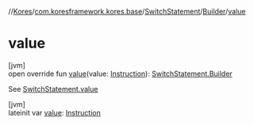 //[Kores](../../../../index.md)/[com.koresframework.kores.base](../../index.md)/[SwitchStatement](../index.md)/[Builder](index.md)/[value](value.md)

# value

[jvm]\
open override fun [value](value.md)(value: [Instruction](../../../com.koresframework.kores/-instruction/index.md)): [SwitchStatement.Builder](index.md)

See [SwitchStatement.value](../value.md)

[jvm]\
lateinit var [value](value.md): [Instruction](../../../com.koresframework.kores/-instruction/index.md)
